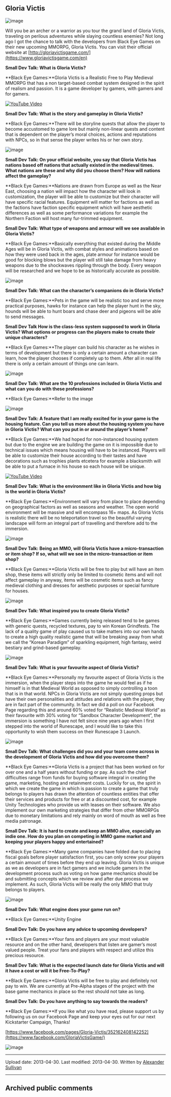 ## Gloria Victis

![image](src\articleArchive\authorAlexanderSullivan\2013-04-30_GloriaVictis\image1.jpg)

Will you be an archer or a warrior as you tour the grand land of Gloria Victis, traveling on perilous adventures while slaying countless enemies? Not long ago I got the chance to talk with the developers from Black Eye Games on their new upcoming MMORPG, Gloria Victis. You can visit their official website at [http://gloriavictisgame.com/](https://www.gloriavictisgame.com/en)

**Small Dev Talk: What is Gloria Victis?**

**Black Eye Games:**Gloria Victis is a Realistic Free to Play Medieval MMORPG that has a non target-based combat system designed in the spirit of realism and passion. It is a game developer by gamers, with gamers and for gamers.

[![YouTube Video](https://img.youtube.com/vi/S9G778yKEFE/0.jpg)](https://www.youtube.com/watch?v=S9G778yKEFE)

**Small Dev Talk: What is the story and gameplay in Gloria Victis?**

**Black Eye Games:**There will be storyline quests that allow the player to become accustomed to game lore but mainly non-linear quests and content that is dependent on the player’s moral choices, actions and reputations with NPCs, so in that sense the player writes his or her own story.

![image](src\articleArchive\authorAlexanderSullivan\2013-04-30_GloriaVictis\image2.jpg)

**Small Dev Talk: On your official website, you say that Gloria Victis has nations based off nations that actually existed in the medieval times. What nations are these and why did you choose them? How will nations affect the gameplay?**

**Black Eye Games:**Nations are drawn from Europe as well as the Near East, choosing a nation will impact how the character will look in customization, the player will be able to customize but their character will have specific racial features. Equipment will matter for factions as well as the factions have faction specific equipment which will have aesthetic differences as well as some performance variations for example the Northern Faction will host many fur-trimmed equipment.

**Small Dev Talk: What type of weapons and armour will we see available in Gloria Victis?**

**Black Eye Games:**Basically everything that existed during the Middle Ages will be in Gloria Victis, with combat styles and animations based on how they were used back in the ages, plate armour for instance would be good for blocking blows but the player will still take damage from heavy weapons due to the shockwaves rippling through the body. Every weapon will be researched and we hope to be as historically accurate as possible.

![image](src\articleArchive\authorAlexanderSullivan\2013-04-30_GloriaVictis\image3.jpg)

**Small Dev Talk: What can the character’s companions do in Gloria Victis?**

**Black Eye Games:**Pets in the game will be realistic too and serve more practical purposes, hawks for instance can help the player hunt in the sky, hounds will be able to hunt boars and chase deer and pigeons will be able to send messages.

**Small Dev Talk How is the class-less system supposed to work in Gloria Victis? What options or progress can the players make to create their unique characters?**

**Black Eye Games:**The player can build his character as he wishes in terms of development but there is only a certain amount a character can learn, how the player chooses if completely up to them. After all in real life there is only a certain amount of things one can learn.

![image](src\articleArchive\authorAlexanderSullivan\2013-04-30_GloriaVictis\image4.png)

**Small Dev Talk: What are the 10 professions included in Gloria Victis and what can you do with these professions?**

**Black Eye Games:**Refer to the image

![image](src\articleArchive\authorAlexanderSullivan\2013-04-30_GloriaVictis\image5.jpg)

**Small Dev Talk: A feature that I am really excited for in your game is the housing feature. Can you tell us more about the housing system you have in Gloria Victis? What can you put in or around the player’s home?**

**Black Eye Games:**We had hoped for non-instanced housing system but due to the engine we are building the game on it is impossible due to technical issues which means housing will have to be instanced. Players will be able to customize their house according to their tastes and have decorations such as trophies plants etcetera for example a blacksmith will be able to put a furnace in his house so each house will be unique.

[![YouTube Video](https://img.youtube.com/vi/_wTugGhgYCk/0.jpg)](https://www.youtube.com/watch?v=_wTugGhgYCk)

**Small Dev Talk: What is the environment like in Gloria Victis and how big is the world in Gloria Victis?**

**Black Eye Games:**Environment will vary from place to place depending on geographical factors as well as seasons and weather. The open world environment will be massive and will encompass 16+ maps. As Gloria Victis is realistic there will be no teleportation travel so the beautiful varying landscape will form an integral part of travelling and therefore add to the immersion.

![image](src\articleArchive\authorAlexanderSullivan\2013-04-30_GloriaVictis\image6.jpg)

**Small Dev Talk: Being an MMO, will Gloria Victis have a micro-transaction or item shop? If so, what will we see in the micro-transaction or item shop?**

**Black Eye Games:**Gloria Victis will be free to play but will have an item shop, these items will strictly only be limited to cosmetic items and will not affect gameplay in anyway, items will be cosmetic items such as fancy medieval clothing and dresses for aesthetic purposes or special furniture for houses.

![image](src\articleArchive\authorAlexanderSullivan\2013-04-30_GloriaVictis\image7.png)

**Small Dev Talk: What inspired you to create Gloria Victis?**

**Black Eye Games:**Games currently being released tend to be games with generic quests, recycled textures, pay to win Korean Grindfests. The lack of a quality game of play caused us to take matters into our own hands to create a high quality realistic game that will be breaking away from what we call the “Korean Paradigm” of sparkling equipment, high fantasy, weird bestiary and grind-based gameplay.

![image](src\articleArchive\authorAlexanderSullivan\2013-04-30_GloriaVictis\image8.png)

**Small Dev Talk: What is your favourite aspect of Gloria Victis?**

**Black Eye Games:**Personally my favourite aspect of Gloria Victis is the immersion, when the player steps into the game he would feel as if he himself is in that Medieval World as opposed to simply controlling a toon that is in that world. NPCs in Gloria Victis are not simply questing props but have their own personalities and attitudes and relations with the player, they are in fact part of the community. In fact we did a poll on our Facebook Page regarding this and around 60% voted for “Realistic Medieval World” as their favourite with 30% voting for “Sandbox Character Development”, the immersion is something I have not felt since nine years ago when I first stepped into the world of Runescape, and I would like to take this opportunity to wish them success on their Runescape 3 Launch.

![image](src\articleArchive\authorAlexanderSullivan\2013-04-30_GloriaVictis\image9.jpg)

**Small Dev Talk: What challenges did you and your team come across in the development of Gloria Victis and how did you overcome them?**

**Black Eye Games:**Gloria Victis is a project that has been worked on for over one and a half years without funding or pay. As such the chief difficulties range from funds for buying software integral in creating the game, marketing, hosting and retainment costs. Luckily for us, the spirit in which we create the game in which is passion to create a game that truly belongs to players has drawn the attention of countless entities that offer their services and products for free or at a discounted cost, for example Unity Technologies who provide us with leases on their software. We also implement our own marketing strategies that differ from other MMORPGs due to monetary limitations and rely mainly on word of mouth as well as free media patronage.

**Small Dev Talk: It is hard to create and keep an MMO alive, especially an indie one. How do you plan on competing in MMO game market and keeping your players happy and entertained?**

**Black Eye Games:**Many game companies have folded due to placing fiscal goals before player satisfaction first, you can only screw your players a certain amount of times before they end up leaving. Gloria Victis is unique as we as developers are in fact gamers and we include gamers in the development process such as voting on how game mechanics should be and submitting concepts which we review and after due process we implement. As such, Gloria Victis will be really the only MMO that truly belongs to players.

![image](src\articleArchive\authorAlexanderSullivan\2013-04-30_GloriaVictis\image10.png)

**Small Dev Talk: What engine does your game run on?**

**Black Eye Games:**Unity Engine

**Small Dev Talk: Do you have any advice to upcoming developers?**

**Black Eye Games:**Your fans and players are your most valuable resource and on the other hand, developers that listen are gamer’s most valued people. Treat your fans and players with respect and utilize this precious resource.

**Small Dev Talk: What is the expected launch date for Gloria Victis and will it have a cost or will it be Free-To-Play?**

**Black Eye Games:**Gloria Victis will be free to play and definitely not pay to win. We are currently at Pre-Alpha stages of the project with the base game mechanics in place so the rest should not take as long.

**Small Dev Talk: Do you have anything to say towards the readers?**

**Black Eye Games:**If you like what you have read, please support us by following us on our Facebook Page and keep your eyes out for our next Kickstarter Campaign, Thanks!

[https://www.facebook.com/pages/Gloria-Victis/352162408142252](https://www.facebook.com/GloriaVictisGame/)

![image](src\articleArchive\authorAlexanderSullivan\2013-04-30_GloriaVictis\image11.jpg)

----
Upload date: 2013-04-30. Last modified: 2013-04-30. Written by [Alexander Sullivan](https://twitter.com/AlexJSully)

-----
## Archived public comments
